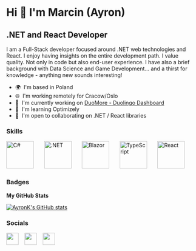 Hi 👋 I'm Marcin (Ayron)
=======================

.NET and React Developer
------------------------

I am a Full-Stack developer focused around .NET web technologies and React. I enjoy having insights on the entire development path. I value quality. Not only in code but also end-user experience. I have also a brief background with Data Science and Game Development... and a thirst for knowledge - anything new sounds interesting!

* 🌍  I'm based in Poland
* 🌐  I'm working remotely for Cracow/Oslo
* 🚀  I'm currently working on [DuoMore - Duolingo Dashboard](http://https://witty-bay-08face110.1.azurestaticapps.net)
* 🧠  I'm learning Optimizely
* 🤝  I'm open to collaborating on .NET / React libraries

### Skills

<p align="left">
<a href="https://docs.microsoft.com/en-us/dotnet/csharp/" target="_blank" rel="noreferrer"><img src="https://cdn.cdnlogo.com/logos/c/27/c.svg" width="72" height="72" alt="C#" /></a>&nbsp;&nbsp;&nbsp;&nbsp;&nbsp;&nbsp;
<a href="https://dotnet.microsoft.com/en-us/" target="_blank" rel="noreferrer"><img src="https://upload.wikimedia.org/wikipedia/commons/thumb/7/7d/Microsoft_.NET_logo.svg/456px-Microsoft_.NET_logo.svg.png" width="72" height="72" alt=".NET" /></a>&nbsp;&nbsp;&nbsp;&nbsp;&nbsp;&nbsp;
<a href="https://docs.microsoft.com/pl-pl/aspnet/core/blazor/?view=aspnetcore-6.0" target="_blank" rel="noreferrer"><img src="https://upload.wikimedia.org/wikipedia/commons/thumb/d/d0/Blazor.png/800px-Blazor.png" width="72" height="72" alt="Blazor" /></a>&nbsp;&nbsp;&nbsp;&nbsp;&nbsp;&nbsp;
<a href="https://www.typescriptlang.org/" target="_blank" rel="noreferrer"><img src="https://raw.githubusercontent.com/danielcranney/readme-generator/main/public/icons/skills/typescript-colored.svg" width="72" height="72" alt="TypeScript" /></a>&nbsp;&nbsp;&nbsp;&nbsp;&nbsp;&nbsp;
<a href="https://reactjs.org/" target="_blank" rel="noreferrer"><img src="https://raw.githubusercontent.com/danielcranney/readme-generator/main/public/icons/skills/react-colored.svg" width="72" height="72" alt="React" /></a>&nbsp;&nbsp;&nbsp;&nbsp;&nbsp;&nbsp;
</p>

### Badges

<b>My GitHub Stats</b>

<a href="http://www.github.com/AyronK"><img src="https://github-readme-stats.vercel.app/api?username=AyronK&show_icons=true&hide=contribs&count_private=true&title_color=3382ed&text_color=ffffff&icon_color=3382ed&bg_color=1c1917&hide_border=true&show_icons=true" alt="AyronK's GitHub stats" /></a>


### Socials

<p align="left">
<a href="https://www.github.com/AyronK" target="_blank" rel="noreferrer"><img src="https://raw.githubusercontent.com/danielcranney/readme-generator/main/public/icons/socials/github.svg" width="32" height="32" /></a>&nbsp;&nbsp;&nbsp;
<a href="https://www.linkedin.com/in/marcin-kotlicki" target="_blank" rel="noreferrer"><img src="https://raw.githubusercontent.com/danielcranney/readme-generator/main/public/icons/socials/linkedin.svg" width="32" height="32" /></a>&nbsp;&nbsp;&nbsp;
<a href="https://www.stackoverflow.com/users/8444254/ayron" target="_blank" rel="noreferrer"><img src="https://raw.githubusercontent.com/danielcranney/readme-generator/main/public/icons/socials/stackoverflow.svg" width="32" height="32" /></a>
</p>
